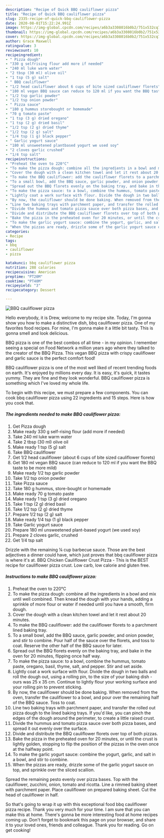 ```yaml
---
description: "Recipe of Quick BBQ cauliflower pizza"
title: "Recipe of Quick BBQ cauliflower pizza"
slug: 2335-recipe-of-quick-bbq-cauliflower-pizza
date: 2020-08-01T15:22:24.991Z
image: https://img-global.cpcdn.com/recipes/a6b3a3308016b0b2/751x532cq70/bbq-cauliflower-pizza-recipe-main-photo.jpg
thumbnail: https://img-global.cpcdn.com/recipes/a6b3a3308016b0b2/751x532cq70/bbq-cauliflower-pizza-recipe-main-photo.jpg
cover: https://img-global.cpcdn.com/recipes/a6b3a3308016b0b2/751x532cq70/bbq-cauliflower-pizza-recipe-main-photo.jpg
author: Grace Maxwell
ratingvalue: 3
reviewcount: 10
recipeingredient:
- " Pizza dough"
- "330 g selfrising flour add more if needed"
- "240 ml luke warm water"
- "2 tbsp (30 ml) olive oil"
- "1 tsp (5 g) salt"
- " BBQ cauliflower"
- "1/2 head cauliflower about 6 cups of bite sized cauliflower florets"
- "180 ml vegan BBQ sauce can reduce to 120 ml if you want the BBQ taste to be more mild"
- "1/2 tsp garlic powder"
- "1/2 tsp onion powder"
- " Pizza sauce"
- "180 g hummus storebought or homemade"
- "70 g tomato paste"
- "1 tsp (3 g) dried oregano"
- "1 tsp (2 g) dried basil"
- "1/2 tsp (2 g) dried thyme"
- "1/2 tsp (2 g) salt"
- "1/4 tsp (1 g) black pepper"
- " Garlic yogurt sauce"
- "180 ml unsweetened plantbased yogurt we used soy"
- "2 cloves garlic crushed"
- "1/4 tsp salt"
recipeinstructions:
- "Preheat the oven to 220°C"
- "To make the pizza dough: combine all the ingredients in a bowl and mix until well combined. Then knead the dough with your hands, adding a sprinkle of more flour or water if needed until you have a smooth, firm dough."
- "Cover the dough with a clean kitchen towel and let it rest about 20 minutes."
- "To make the BBQ cauliflower: add the cauliflower florets to a parchment lined baking tray."
- "To a small bowl, add the BBQ sauce, garlic powder, and onion powder, and stir to combine. Pour half of the sauce over the florets, and toss to coat. Reserve the other half of the BBQ sauce for later."
- "Spread out the BBQ florets evenly on the baking tray, and bake in the oven for 20 minutes, flipping once half way."
- "To make the pizza sauce: to a bowl, combine the hummus, tomato paste, oregano, basil, thyme, salt, and pepper. Stir and set aside."
- "Lightly coat a work surface with flour. Divide the dough in two balls and roll the dough out, using a rolling pin, to the size of your baking dish - ours was 25 x 35 cm. Continue to lightly flour your working surface and your rolling pin to prevent sticking."
- "By now, the cauliflower should be done baking. When removed from the oven, transfer the cauliflower to a bowl, and pour over the remaining half of the BBQ sauce. Toss to coat."
- "Line two baking trays with parchment paper, and transfer the rolled out pizza dough to the lined baking trays. If you&#39;d like, you can pinch the edges of the dough around the perimeter, to create a little raised crust."
- "Divide the hummus and tomato pizza sauce over both pizza bases, and spread it out evenly over the surface."
- "Divide and distribute the BBQ cauliflower florets over top of both pizzas."
- "Bake the pizza in the preheated oven for 20 minutes, or until the crust is lightly golden, stopping to flip the position of the pizzas in the oven once at the halfway point."
- "To make the garlic yogurt sauce: combine the yogurt, garlic, and salt in a bowl, and stir to combine."
- "When the pizzas are ready, drizzle some of the garlic yogurt sauce on top, and sprinkle over the sliced scallion."
categories:
- Recipe
tags:
- bbq
- cauliflower
- pizza

katakunci: bbq cauliflower pizza 
nutrition: 288 calories
recipecuisine: American
preptime: "PT20M"
cooktime: "PT40M"
recipeyield: "3"
recipecategory: Dessert

---
```



![BBQ cauliflower pizza](https://img-global.cpcdn.com/recipes/a6b3a3308016b0b2/751x532cq70/bbq-cauliflower-pizza-recipe-main-photo.jpg)

Hello everybody, it is Drew, welcome to my recipe site. Today, I'm gonna show you how to make a distinctive dish, bbq cauliflower pizza. One of my favorites food recipes. For mine, I'm gonna make it a little bit tasty. This is gonna smell and look delicious.

BBQ pizza is one of the best combos of all time - in my opinion. I remember seeing a special on Food Network a million years ago where they talked to the creator of the BBQ Pizza. This vegan BBQ pizza with crispy cauliflower and garlic sauce is the perfect comfort food!

BBQ cauliflower pizza is one of the most well liked of recent trending foods on earth. It's enjoyed by millions every day. It is easy, it's quick, it tastes yummy. They are fine and they look wonderful. BBQ cauliflower pizza is something which I've loved my whole life.


To begin with this recipe, we must prepare a few components. You can cook bbq cauliflower pizza using 22 ingredients and 15 steps. Here is how you cook that.

<!--inarticleads1-->

##### The ingredients needed to make BBQ cauliflower pizza:

1. Get  Pizza dough
1. Make ready 330 g self-rising flour (add more if needed)
1. Take 240 ml luke warm water
1. Take 2 tbsp (30 ml) olive oil
1. Make ready 1 tsp (5 g) salt
1. Take  BBQ cauliflower
1. Get 1/2 head cauliflower (about 6 cups of bite sized cauliflower florets)
1. Get 180 ml vegan BBQ sauce (can reduce to 120 ml if you want the BBQ taste to be more mild)
1. Make ready 1/2 tsp garlic powder
1. Take 1/2 tsp onion powder
1. Take  Pizza sauce
1. Take 180 g hummus, store-bought or homemade
1. Make ready 70 g tomato paste
1. Make ready 1 tsp (3 g) dried oregano
1. Take 1 tsp (2 g) dried basil
1. Take 1/2 tsp (2 g) dried thyme
1. Prepare 1/2 tsp (2 g) salt
1. Make ready 1/4 tsp (1 g) black pepper
1. Take  Garlic yogurt sauce
1. Prepare 180 ml unsweetened plant-based yogurt (we used soy)
1. Prepare 2 cloves garlic, crushed
1. Get 1/4 tsp salt


Drizzle with the remaining ¼ cup barbecue sauce. Those are the best adjectives a dinner could have, which just proves that bbq cauliflower pizza is where it&#39;s at. BBQ Chicken Cauliflower Crust Pizza - This is the BEST recipe for cauliflower pizza crust. Low carb, low calorie and gluten free. 

<!--inarticleads2-->

##### Instructions to make BBQ cauliflower pizza:

1. Preheat the oven to 220°C
1. To make the pizza dough: combine all the ingredients in a bowl and mix until well combined. Then knead the dough with your hands, adding a sprinkle of more flour or water if needed until you have a smooth, firm dough.
1. Cover the dough with a clean kitchen towel and let it rest about 20 minutes.
1. To make the BBQ cauliflower: add the cauliflower florets to a parchment lined baking tray.
1. To a small bowl, add the BBQ sauce, garlic powder, and onion powder, and stir to combine. Pour half of the sauce over the florets, and toss to coat. Reserve the other half of the BBQ sauce for later.
1. Spread out the BBQ florets evenly on the baking tray, and bake in the oven for 20 minutes, flipping once half way.
1. To make the pizza sauce: to a bowl, combine the hummus, tomato paste, oregano, basil, thyme, salt, and pepper. Stir and set aside.
1. Lightly coat a work surface with flour. Divide the dough in two balls and roll the dough out, using a rolling pin, to the size of your baking dish - ours was 25 x 35 cm. Continue to lightly flour your working surface and your rolling pin to prevent sticking.
1. By now, the cauliflower should be done baking. When removed from the oven, transfer the cauliflower to a bowl, and pour over the remaining half of the BBQ sauce. Toss to coat.
1. Line two baking trays with parchment paper, and transfer the rolled out pizza dough to the lined baking trays. If you&#39;d like, you can pinch the edges of the dough around the perimeter, to create a little raised crust.
1. Divide the hummus and tomato pizza sauce over both pizza bases, and spread it out evenly over the surface.
1. Divide and distribute the BBQ cauliflower florets over top of both pizzas.
1. Bake the pizza in the preheated oven for 20 minutes, or until the crust is lightly golden, stopping to flip the position of the pizzas in the oven once at the halfway point.
1. To make the garlic yogurt sauce: combine the yogurt, garlic, and salt in a bowl, and stir to combine.
1. When the pizzas are ready, drizzle some of the garlic yogurt sauce on top, and sprinkle over the sliced scallion.


Spread the remaining pesto evenly over pizza bases. Top with the cauliflower, zucchini, onion, tomato and ricotta. Line a rimmed baking sheet with parchment paper. Place cauliflower on prepared baking sheet. Cut the head of cauliflower in half. 

So that's going to wrap it up with this exceptional food bbq cauliflower pizza recipe. Thank you very much for your time. I am sure that you can make this at home. There's gonna be more interesting food at home recipes coming up. Don't forget to bookmark this page on your browser, and share it to your loved ones, friends and colleague. Thank you for reading. Go on get cooking!
